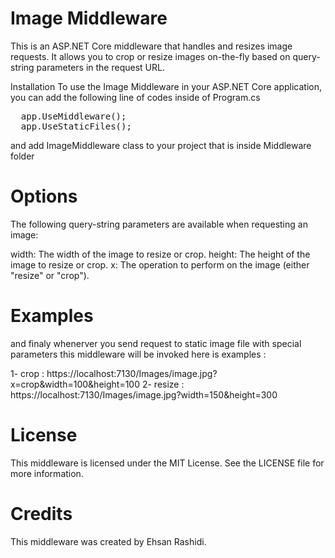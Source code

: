 # Image Middleware
This is an ASP.NET Core middleware that handles and resizes image requests. It allows you to crop or resize images on-the-fly based on query-string parameters in the request URL.

Installation
To use the Image Middleware in your ASP.NET Core application, you can add the following line of codes inside of Program.cs

<pre>
  app.UseMiddleware<ImageMiddleware>();
  app.UseStaticFiles();
</pre>

and add ImageMiddleware class to your project that is inside Middleware folder

# Options
The following query-string parameters are available when requesting an image:

width: The width of the image to resize or crop.
height: The height of the image to resize or crop.
x: The operation to perform on the image (either "resize" or "crop").

# Examples
and finaly whenerver you send request to static image file with special parameters this middleware will be invoked
here is examples :

1- crop : https://localhost:7130/Images/image.jpg?x=crop&width=100&height=100
2- resize : https://localhost:7130/Images/image.jpg?width=150&height=300

# License
This middleware is licensed under the MIT License. See the LICENSE file for more information.

# Credits
This middleware was created by Ehsan Rashidi.
